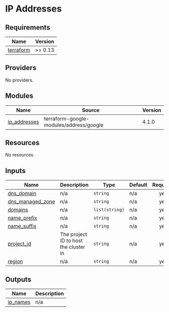 # IP Addresses

<!-- BEGIN_TF_DOCS -->
## Requirements

| Name | Version |
|------|---------|
| <a name="requirement_terraform"></a> [terraform](#requirement\_terraform) | >= 0.13 |

## Providers

No providers.

## Modules

| Name | Source | Version |
|------|--------|---------|
| <a name="module_ip_addresses"></a> [ip\_addresses](#module\_ip\_addresses) | terraform-google-modules/address/google | 4.1.0 |

## Resources

No resources.

## Inputs

| Name | Description | Type | Default | Required |
|------|-------------|------|---------|:--------:|
| <a name="input_dns_domain"></a> [dns\_domain](#input\_dns\_domain) | n/a | `string` | n/a | yes |
| <a name="input_dns_managed_zone"></a> [dns\_managed\_zone](#input\_dns\_managed\_zone) | n/a | `string` | n/a | yes |
| <a name="input_domains"></a> [domains](#input\_domains) | n/a | `list(string)` | n/a | yes |
| <a name="input_name_prefix"></a> [name\_prefix](#input\_name\_prefix) | n/a | `string` | n/a | yes |
| <a name="input_name_suffix"></a> [name\_suffix](#input\_name\_suffix) | n/a | `string` | n/a | yes |
| <a name="input_project_id"></a> [project\_id](#input\_project\_id) | The project ID to host the cluster in | `string` | n/a | yes |
| <a name="input_region"></a> [region](#input\_region) | n/a | `string` | n/a | yes |

## Outputs

| Name | Description |
|------|-------------|
| <a name="output_ip_names"></a> [ip\_names](#output\_ip\_names) | n/a |
<!-- END_TF_DOCS -->
